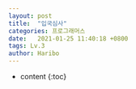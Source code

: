 ```yaml
---
layout: post
title:  "입국심사"
categories: 프로그래머스
date:   2021-01-25 11:40:18 +0800
tags: Lv.3 
author: Haribo
---
```


* content
{:toc}